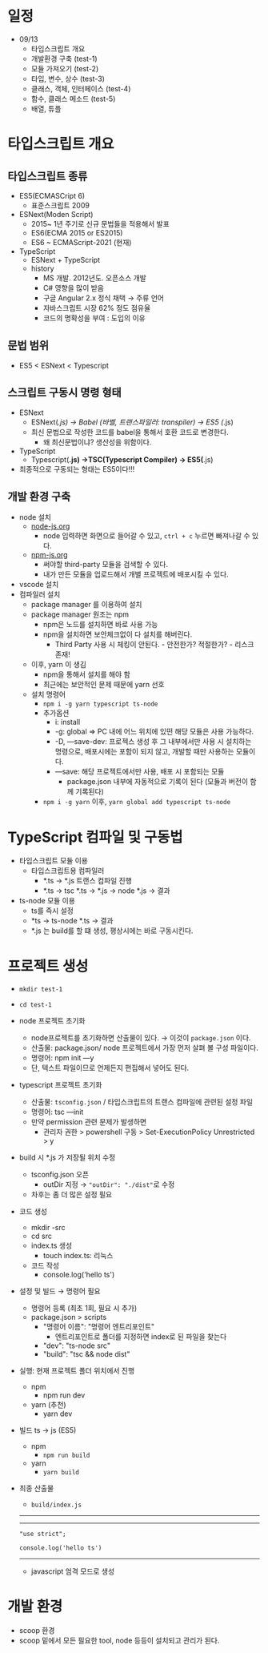 # 일정

- 09/13
    - 타입스크립트 개요 
    - 개발환경 구축 (test-1)
    - 모듈 가져오기 (test-2)
    - 타입, 변수, 상수 (test-3)
    - 클래스, 객체, 인터페이스 (test-4)
    - 함수, 클래스 메소드 (test-5)
    - 배열, 튜플 

# 타입스크립트 개요

## 타입스크립트 종류

- ES5(ECMASCript 6)
    - 표준스크립트 2009
- ESNext(Moden Script)
    - 2015~ 1년 주기로 신규 문법들을 적용해서 발표
    - ES6(ECMA 2015 or ES2015)
    - ES6 ~ ECMAScript-2021 (현재)
- TypeScript
    - ESNext + TypeScript
    - history
        - MS 개발. 2012년도. 오픈소스 개발
        - C# 영향을 많이 받음
        - 구글 Angular 2.x 정식 채택 → 주류 언어
        - 자바스크립트 시장 62% 정도 점유율
        - 코드의 명확성을 부여 : 도입의 이유

## 문법 범위

- ES5 < ESNext < Typescript

## 스크립트 구동시 명령 형태

- ESNext
    - ESNext(*.js) → Babel (바벨, 트랜스파일러: transpiler) → ES5 (*.js)
    - 최신 문법으로 작성한 코드를 babel을 통해서 호환 코드로 변경한다.
        - 왜 최신문법이냐? 생산성을 위함이다.
- TypeScript
    - Typescript(**.js) →TSC(Typescript Compiler) →  ES5(**.js)
- 최종적으로 구동되는 형태는 ES5이다!!!

## 개발 환경 구축

- node 설치
    - [node-js.org](http://node-js.org)
        - node 입력하면 화면으로 들어갈 수 있고, `ctrl + c` 누르면 빠져나갈 수 있다.
    - [npm-js.org](http://npm-js.org)
        - 써야할 third-party 모듈을 검색할 수 있다.
        - 내가 만든 모듈을 업로드해서 개별 프로젝트에 배포시킬 수 있다.
- vscode 설치
- 컴파일러 설치
    - package manager 를 이용하여 설치
    - package manager 원조는 npm
        - npm은 노드를 설치하면 바로 사용 가능
        - npm을 설치하면 보안체크없이 다 설치를 해버린다.
            - Third Party 사용 시 체킹이 안된다. - 안전한가? 적절한가? - 리스크 존재!
    - 이후, yarn 이 생김
        - npm을 통해서 설치를 해야 함
        - 최근에는 보안적인 문제 때문에 yarn 선호
    - 설치 명령어
        - `npm i -g yarn typescript ts-node`
        - 추가옵션
            - i: install
            - -g: global ⇒ PC 내에 어느 위치에 있떤 해당 모듈은 사용 가능하다.
            - -D, —save-dev: 프로젝스 생성 후 그 내부에서만 사용 시 설치하는 명령으로, 배포시에는 포함이 되지 않고, 개발할 때만 사용하는 모듈이다.
            - —save: 해당 프로젝트에서만 사용, 배포 시 포함되는 모듈
                - package.json 내부에 자동적으로 기록이 된다 (모듈과 버전이 함께 기록된다)
        - `npm i -g yarn` 이후, `yarn global add typescript ts-node`

# TypeScript 컴파일 및 구동법

- 타입스크립트 모듈 이용
    - 타입스크립트용 컴파일러
        - *.ts → *.js 트랜스 컴파일 진행
        - *.ts → tsc *.ts → *.js → node *.js → 결과
- ts-node 모듈 이용
    - ts를 즉시 설정
    - *ts → ts-node *.ts → 결과
    - *.js 는 build를 할 떄 생성, 평상시에는 바로 구동시킨다.

# 프로젝트 생성

- `mkdir test-1`
- `cd test-1`
- node 프로젝트 초기화
    - node프로젝트를 초기화하면 산출물이 있다. → 이것이 `package.json` 이다.
    - 산출물: package.json/ node 프로젝트에서 가장 먼저 살펴 볼 구성 파일이다.
    - 명령어: npm init —y
    - 단, 텍스트 파일이므로 언제든지 편집해서 넣어도 된다.
- typescript 프로젝트 초기화
    - 산출물: `tsconfig.json` / 타입스크립트의 트랜스 컴파일에 관련된 설정 파일
    - 명령어: tsc —init
    - 만약 permission 관련 문제가 발생하면
        - 관리자 권한 > powershell 구동 > Set-ExecutionPolicy Unrestricted > y
- build 시 *.js 가 저장될 위치 수정
    - tsconfig.json 오픈
        - outDir 지정 → `"outDir": "./dist"`로 수정
    - 차후는 좀 더 많은 설정 필요
- 코드 생성
    - mkdir -src
    - cd src
    - index.ts 생성
        - touch index.ts: 리눅스
    - 코드 작성
        - console.log('hello ts')
- 설정 및 빌드 → 명령어 필요
    - 명령어 등록 (최초 1회, 필요 시 추가)
    - package.json > scripts
        - "명령어 이름": "명령어 엔트리포인트"
            - 엔트리포인트로 폴더를 지정하면 index로 된 파일을 찾는다
        - "dev": "ts-node src"
        - "build": "tsc && node dist"
- 실행: 현재 프로젝트 폴더 위치에서 진행
    - npm
        - npm run dev
    - yarn (추천)
        - yarn dev
- 빌드 ts → js (ES5)
    - npm
        - `npm run build`
    - yarn
        - `yarn build`
- 최종 산출물
    - `build/index.js`

    ---

    ---

    `"use strict";`

    `console.log('hello ts')`

    ---

    - javascript 엄격 모드로 생성

# 개발 환경

- scoop 환경
- scoop 밑에서 모든 필요한 tool, node 등등이 설치되고 관리가 된다.